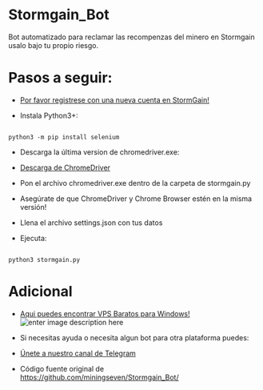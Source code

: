 # Stormgain_Bot

Bot automatizado para reclamar las recompenzas del minero en Stormgain usalo bajo tu propio riesgo.

  
  
  

# Pasos a seguir:

*  [Por favor registrese con una nueva cuenta en StormGain!](https://bit.ly/StormGainCuba)

  

* Instala Python3+:

```shell

python3 -m pip install selenium

```

* Descarga la última version de chromedriver.exe:

*  [Descarga de ChromeDriver](https://chromedriver.chromium.org/)

* Pon el archivo chromedriver.exe dentro de la carpeta de stormgain.py

* Asegúrate de que ChromeDriver y Chrome Browser estén en la misma versión!

  

* Llena el archivo settings.json con tus datos

* Ejecuta:

```shell

python3 stormgain.py

```

  

# Adicional

*  [Aqui puedes encontrar VPS Baratos para Windows!](https://deinserverhost.de/store/aff.php?aff=4056)
![enter image description here](https://deinserverhost.de/store/images/tca/600x150_white.png)

* Si necesitas ayuda o necesita algun bot para otra plataforma puedes:

*  [Únete a nuestro canal de Telegram](https://t.me/ElitecnologicaGroup)
*  Código fuente original de https://github.com/miningseven/Stormgain_Bot/